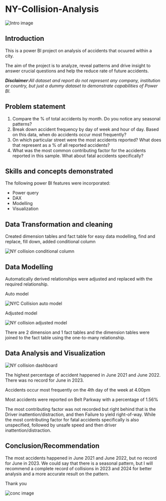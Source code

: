 # NY-Collision-Analysis

![Intro image](https://github.com/user-attachments/assets/fd01f8b0-6d46-4115-b6be-f1b719935d41)

## Introduction
This is a power BI project on analysis of accidents that ocuured within a city.

The aim of the project is to analyze, reveal patterns and drive insight to answer crucial questions and help the reduce rate of future accidents.

**_Disclaimer_**:_All dataset and report do not represent any company, institution or country, but just a dummy dataset to demonstrate capabilities of Power BI._

## Problem statement
1. Compare the % of total accidents by month. Do you notice any seasonal patterns?
2. Break down accident frequency by day of week and hour of day. Based on this data, when do accidents occur most frequently?
3. On which particular street were the most accidents reported? What does that represent as a % of all reported accidents?
4. What was the most common contributing factor for the accidents reported in this sample. What about fatal accidents specifically?

## Skills and concepts demonstrated
The following power BI features were incorporated:
- Power query
- DAX
- Modelling
- Visualization
## Data Transformation and cleaning
Created dimension tables and fact table for easy data modelling, find and replace, fill down, added conditional column

![NY collision conditional column](https://github.com/user-attachments/assets/f4d07f2c-38dd-41c4-ab33-de50118532d3)

## Data Modelling

Automatically derived relationships were adjusted and replaced with the required relationship.

Auto model 

![NYC Collision auto model](https://github.com/user-attachments/assets/a056e242-24e4-4e07-a8db-a8e3c2a327df) 

Adjusted model

![NY collision adjusted model](https://github.com/user-attachments/assets/f8e3627f-843a-4896-bd50-2dc055c27e23)

There are 2 dimension and 1 fact tables and the dimension tables were joined to the fact table using the one-to-many relationship.

## Data Analysis and Visualization

![NY collision dashboard](https://github.com/user-attachments/assets/46d9f60a-dc01-4226-8af5-26f6bf13dfb8)

The highest percentage of accident happened in June 2021 and June 2022. There was no record for June in 2023.

Accidents occur most frequently on the 4th day of the week at 4.00pm

Most accidents were reported on Belt Parkway with a percentage of 1.56%

The most contributing factor was not recorded but right behind that is the Driver inattention/distraction, and then Failure to yield right-of-way. While the most contributing factor for fatal accidents specifically is also unspecified, followed by unsafe speed and then driver inattention/distraction.

## Conclusion/Recommendation

The most accidents happened in June 2021 and June 2022, but no record for June in 2023. We could say that there is a seasonal pattern, but I will recommend a complete record of collisions in 2023 and 2024 for better analysis and a more accurate result on the pattern.

Thank you

![conc  image](https://github.com/user-attachments/assets/88613253-e87d-4301-be30-a7ebf99fd4bf)

